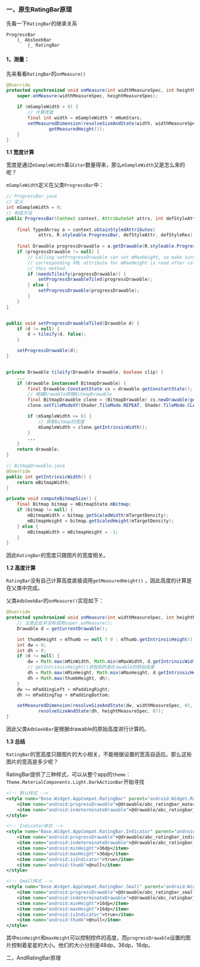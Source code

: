 ### 一，原生RatingBar原理

先看一下`RatingBar`的继承关系

```
ProgressBar
	|_ AbsSeekBar
		|_ RatingBar
```



#### 1，测量：

先来看看`RatingBar`的`onMeasure()`

```java
@Override
protected synchronized void onMeasure(int widthMeasureSpec, int heightMeasureSpec) {
    super.onMeasure(widthMeasureSpec, heightMeasureSpec);

    if (mSampleWidth > 0) {
        // 计算宽度
        final int width = mSampleWidth * mNumStars;
        setMeasuredDimension(resolveSizeAndState(width, widthMeasureSpec, 0),
                getMeasuredHeight());
    }
}
```
**1.1  宽度计算**

宽度是通过`mSampleWidth`乘以`star`数量得来，那么`mSampleWidth`又是怎么来的呢？

`mSampleWidth`定义在父类`ProgressBar`中：

```java
// ProgressBar.java
// 定义
int mSampleWidth = 0;
// 构造方法
public ProgressBar(Context context, AttributeSet attrs, int defStyleAttr, int defStyleRes) {
	
	final TypedArray a = context.obtainStyledAttributes(
			attrs, R.styleable.ProgressBar, defStyleAttr, defStyleRes);
	
	final Drawable progressDrawable = a.getDrawable(R.styleable.ProgressBar_progressDrawable);
	if (progressDrawable != null) {
		// Calling setProgressDrawable can set mMaxHeight, so make sure the
		// corresponding XML attribute for mMaxHeight is read after calling
		// this method.
		if (needsTileify(progressDrawable)) {
			setProgressDrawableTiled(progressDrawable);
		} else {
			setProgressDrawable(progressDrawable);
		}
	}
}


public void setProgressDrawableTiled(Drawable d) {
	if (d != null) {
		d = tileify(d, false);
	}

	setProgressDrawable(d);
}


private Drawable tileify(Drawable drawable, boolean clip) {
	...
	if (drawable instanceof BitmapDrawable) {
		final Drawable.ConstantState cs = drawable.getConstantState();
        // 根据Drawable获取BitmapDrawable
		final BitmapDrawable clone = (BitmapDrawable) cs.newDrawable(getResources());
		clone.setTileModeXY(Shader.TileMode.REPEAT, Shader.TileMode.CLAMP);

		if (mSampleWidth <= 0) {
            // 获取bitmap的宽度
			mSampleWidth = clone.getIntrinsicWidth();
		}
		...
	}
	return drawable;
}
```



```java
// BitmapDrawable.java
@Override
public int getIntrinsicWidth() {
	return mBitmapWidth;
}

private void computeBitmapSize() {
	final Bitmap bitmap = mBitmapState.mBitmap;
	if (bitmap != null) {
		mBitmapWidth = bitmap.getScaledWidth(mTargetDensity);
		mBitmapHeight = bitmap.getScaledHeight(mTargetDensity);
	} else {
		mBitmapWidth = mBitmapHeight = -1;
	}
}
```

因此`RatingBar`的宽度只跟图片的宽度相关。



**1.2  高度计算**

`RatingBar`没有自己计算高度直接调用`getMeasuredHeight()` ，因此高度的计算是在父类中完成。

父类`AdbSeekBar`的`onMeasure()`实现如下：

```java
@Override
protected synchronized void onMeasure(int widthMeasureSpec, int heightMeasureSpec) {
    // 注意此处并没有调用super.onMeasure();
	Drawable d = getCurrentDrawable();

	int thumbHeight = mThumb == null ? 0 : mThumb.getIntrinsicHeight();
	int dw = 0;
	int dh = 0;
	if (d != null) {
		dw = Math.max(mMinWidth, Math.min(mMaxWidth, d.getIntrinsicWidth()));
        // getIntrinsicHeight()获取到的是drawable的原始高度
		dh = Math.max(mMinHeight, Math.min(mMaxHeight, d.getIntrinsicHeight()));
		dh = Math.max(thumbHeight, dh);
	}
	dw += mPaddingLeft + mPaddingRight;
	dh += mPaddingTop + mPaddingBottom;

	setMeasuredDimension(resolveSizeAndState(dw, widthMeasureSpec, 0),
			resolveSizeAndState(dh, heightMeasureSpec, 0));
}
```

因此父类`AdbSeekBar`是根据drawable的原始高度进行计算的。

**1.3  总结**

`RatingBar`的宽高度只跟图片的大小相关，不能根据设置的宽高自适应。那么这些图片的宽高是多少呢？

RatingBar提供了三种样式，可以从整个app的`theme`：`Theme.MaterialComponents.Light.DarkActionBar`开始寻找

```xml
<!-- 默认样式 -->
<style name="Base.Widget.AppCompat.RatingBar" parent="android:Widget.RatingBar">
	<item name="android:progressDrawable">@drawable/abc_ratingbar_material</item>
	<item name="android:indeterminateDrawable">@drawable/abc_ratingbar_material</item>
</style>

<!-- Indicator样式 -->
<style name="Base.Widget.AppCompat.RatingBar.Indicator" parent="android:Widget.RatingBar">
	<item name="android:progressDrawable">@drawable/abc_ratingbar_indicator_material</item>
	<item name="android:indeterminateDrawable">@drawable/abc_ratingbar_indicator_material</item>
	<item name="android:minHeight">36dp</item>
	<item name="android:maxHeight">36dp</item>
	<item name="android:isIndicator">true</item>
	<item name="android:thumb">@null</item>
</style>

<!-- Small样式 -->
<style name="Base.Widget.AppCompat.RatingBar.Small" parent="android:Widget.RatingBar">
	<item name="android:progressDrawable">@drawable/abc_ratingbar_small_material</item>
	<item name="android:indeterminateDrawable">@drawable/abc_ratingbar_small_material</item>
	<item name="android:minHeight">16dp</item>
	<item name="android:maxHeight">16dp</item>
	<item name="android:isIndicator">true</item>
	<item name="android:thumb">@null</item>
</style>
```

其中`minHeight`和`maxHeight`可以控制控件的高度，而`progressDrawable`设置的图片控制着星星的大小。他们的大小分别是48dp，36dp，16dp。









二，AndRatingBar原理